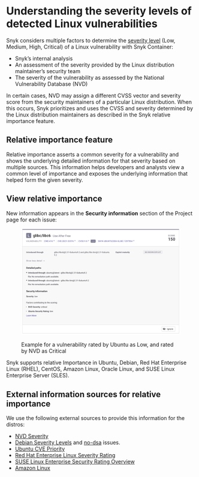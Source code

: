 # Understanding the severity levels of detected Linux vulnerabilities

Snyk considers multiple factors to determine the [severity level](../../manage-issues/issue-management/severity-levels.md) (Low, Medium, High, Critical) of a Linux vulnerability with Snyk Container:

* Snyk’s internal analysis
* An assessment of the severity provided by the Linux distribution maintainer’s security team
* The severity of the vulnerability as assessed by the National Vulnerability Database (NVD)

In certain cases, NVD may assign a different CVSS vector and severity score from the security maintainers of a particular Linux distribution. When this occurs, Snyk prioritizes and uses the CVSS and severity determined by the Linux distribution maintainers as described in the Snyk relative importance feature.

## Relative importance feature

Relative importance asserts a common severity for a vulnerability and shows the underlying detailed information for that severity based on multiple sources. This information helps developers and analysts view a common level of importance and exposes the underlying information that helped form the given severity.

## View relative importance

New information appears in the **Security information** section of the Project page for each issue:

<figure><img src="../../.gitbook/assets/image (232) (1) (1) (1) (1) (1) (1) (1) (1) (1) (1) (1) (1) (1) (1) (1) (1) (1) (1) (1) (1) (1) (1) (1) (1) (1) (1) (1) (1) (1) (1) (1) (1) (1) (1) (1) (1) (2).png" alt="Example for a vulnerability rated by Ubuntu as Low, and rated by NVD as Critical"><figcaption><p>Example for a vulnerability rated by Ubuntu as Low, and rated by NVD as Critical</p></figcaption></figure>

Snyk supports relative Importance in Ubuntu, Debian, Red Hat Enterprise Linux (RHEL), CentOS, Amazon Linux, Oracle Linux, and SUSE Linux Enterprise Server (SLES).

## External information sources for relative importance

We use the following external sources to provide this information for the distros:

* [NVD Severity](https://nvd.nist.gov/vuln)
* [Debian Severity Levels](https://security-team.debian.org/security\_tracker.html#severity-levels) and [no-dsa](https://security-team.debian.org/security\_tracker.html#issues-not-warranting-a-security-advisory) issues.
* [Ubuntu CVE Priority](https://people.canonical.com/\~ubuntu-security/priority.html)
* [Red Hat Enterprise Linux Severity Rating](https://access.redhat.com/security/updates/classification)
* [SUSE Linux Enterprise Security Rating Overview](https://www.suse.com/support/security/rating/)
* [Amazon Linux](https://alas.aws.amazon.com/alas2.html)
